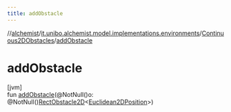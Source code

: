 ```yaml
---
title: addObstacle
---
```

//[alchemist](../../../index.html)/[it.unibo.alchemist.model.implementations.environments](../index.html)/[Continuous2DObstacles](index.html)/[addObstacle](add-obstacle.html)



# addObstacle



[jvm]\
fun [addObstacle](add-obstacle.html)(@NotNull()o: @NotNull()[RectObstacle2D](../../it.unibo.alchemist.model.implementations.obstacles/-rect-obstacle2-d/index.html)<[Euclidean2DPosition](../../it.unibo.alchemist.model.implementations.positions/-euclidean2-d-position/index.html)>)




